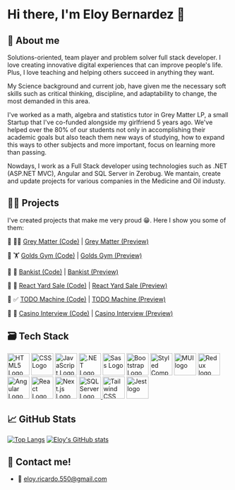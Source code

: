 # Hi there, I'm Eloy Bernardez 👋

## 🖖 About me
Solutions-oriented, team player and problem solver full stack developer. I love creating innovative digital experiences that can improve people's life. Plus, I love teaching and helping others succeed in anything they want.

My Science background and current job, have given me the necessary soft skills such as critical thinking, discipline, and adaptability to change, the most demanded in this area.

I've worked as a math, algebra and statistics tutor in Grey Matter LP, a small Startup that I've co-funded alongside my girlfriend 5 years ago. We've helped over the 80% of our students not only in accomplishing their academic goals but also teach them new ways of studying, how to expand this ways to other subjects and more important, focus on learning more than passing.

Nowdays, I work as a Full Stack developer using technologies such as .NET (ASP.NET MVC), Angular and SQL Server in Zerobug. We mantain, create and update projects for various companies in the Medicine and Oil industy.

## 👨‍💻 Projects
I've created projects that make me very proud 😁. Here I show you some of them:

🔸 👨‍🏫 [Grey Matter (Code)](https://github.com/eloybernardez/grey-matter-v2 "Grey Matter (Code)") | [Grey Matter (Preview)](https://grey-matter.vercel.app/ "Grey Matter Preview")

🔸 🏋 [Golds Gym (Code)](https://github.com/eloybernardez/golds-gym "Golds Gym (Code)") | [Golds Gym (Preview)](https://golds-gym-black.vercel.app/ "Golds Gym Preview")

🔸 🏦 [Bankist (Code)](https://github.com/eloybernardez/bankist-v2 "Bankist (Code)") | [Bankist (Preview)](https://bankist-dusky.vercel.app/ "Bankist Preview")

🔸 💸 [React Yard Sale (Code)](https://github.com/eloybernardez/react-yard-sale "React Yard Sale (Code)") | [React Yard Sale (Preview)](https://react-yard-sale.vercel.app/ "React Yard Sale (Preview)")

🔸 ✅ [TODO Machine (Code)](http://eloybernardez.github.io/todo-machine/ "TODO Machine (Code)") | [TODO Machine (Preview)](http://https://github.com/eloybernardez/todo-machine "TODO Machine (Preview)")

🔸 🎰 [Casino Interview (Code)](https://github.com/eloybernardez/interview-casino "Casino Interview (Code)") | [Casino Interview (Preview)](https://interview-casino.vercel.app/ "Casino Interview (Preview)")


## 🗃 Tech Stack
<img src="https://cdn.worldvectorlogo.com/logos/html-1.svg" alt="HTML5 Logo" width="50" height="50"/>  <img src="https://cdn.worldvectorlogo.com/logos/css-3.svg" alt="CSS Logo" width="50" height="50"/> <img src="https://cdn.worldvectorlogo.com/logos/logo-javascript.svg" alt="JavaScript Logo" width="50" height="50"/> <img src="https://cdn.worldvectorlogo.com/logos/dot-net-core-7.svg" alt=".NET Logo" width="50" height="50"/> <a href="https://cdnlogo.com/logo/sass_35586.html"><img src="https://cdn.cdnlogo.com/logos/s/63/sass.svg" alt="Sass Logo" width="50" height="50"></a> <img src="https://cdn.worldvectorlogo.com/logos/bootstrap-5-1.svg" alt="Bootstrap Logo" width="50" height="50"/>  <img src="https://cdn.worldvectorlogo.com/logos/styled-components-1.svg" alt="Styled Components Logo" width="50" height="50"/> <img src="https://cdn.cdnlogo.com/logos/m/65/material-ui.svg" alt="MUI logo" width="50" height="50"/> <img src="https://cdn.cdnlogo.com/logos/r/69/redux.svg" alt="Redux logo" width="50" height="50"/> <img src="https://cdn.worldvectorlogo.com/logos/angular-icon-1.svg" alt="Angular Logo" width="50" height="50"/> <img src="https://cdn.worldvectorlogo.com/logos/react-2.svg" alt="React Logo" width="50" height="50"/> <a href="https://cdnlogo.com/logo/next-js_21574.html"><img src="https://cdn.cdnlogo.com/logos/n/80/next-js.svg" alt="Next.js Logo" width="50" height="50"></a> <a href="https://cdnlogo.com/logo/tailwindcss_42966.html"> <img src="https://cdn.worldvectorlogo.com/logos/microsoft-sql-server-1.svg" alt="SQL Server Logo" width="50" height="50"/> <img src="https://cdn.cdnlogo.com/logos/t/58/tailwindcss.svg" alt="Tailwind CSS Logo" width="50" height="50"></a> <a href="https://cdnlogo.com/logo/jest_36524.html"><img src="https://cdn.cdnlogo.com/logos/j/58/jest.svg" height="50" width="50" alt="Jest logo"></a>



## &#x1f4c8; GitHub Stats

[![Top Langs](https://github-readme-stats.vercel.app/api/top-langs/?username=eloybernardez&theme=gruvbox)](https://github.com/anuraghazra/github-readme-stats)    [![Eloy's GitHub stats](https://github-readme-stats.vercel.app/api?username=eloybernardez&theme=gruvbox)](https://github.com/anuraghazra/github-readme-stats)


## 📲 Contact me!
- 📩 eloy.ricardo.550@gmail.com
